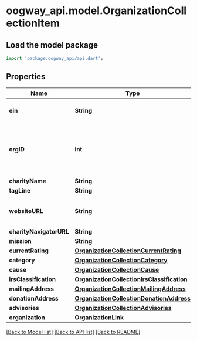 # oogway_api.model.OrganizationCollectionItem

## Load the model package
```dart
import 'package:oogway_api/api.dart';
```

## Properties
Name | Type | Description | Notes
------------ | ------------- | ------------- | -------------
**ein** | **String** | The federal Employer Identification Number for the charitable organization. May be set to a system-assigned value in cases where the organization is fictitious, or the real EIN is not available. | 
**orgID** | **int** | Internal identifier assigned by Charity Navigator. Only rated charities have an orgID. <br/> ![Rated Charities Only](https://cdn2.hubspot.net/hubfs/597611/CharityNavigator/Blue_Star-16.png \"Only available for rated charities.\") ![Content Subscription](https://cdn2.hubspot.net/hubfs/597611/CharityNavigator/FA-Data-Table-16.png \"Included with the paid Content Subscription.\") | [optional] 
**charityName** | **String** | Name of the charitable organization. | [optional] 
**tagLine** | **String** | Tagline describing the charity. | [optional] 
**websiteURL** | **String** | URL of the organization's website. <br/> ![Content Subscription](https://cdn2.hubspot.net/hubfs/597611/CharityNavigator/FA-Data-Table-16.png \"Included with the paid Content Subscription.\") | [optional] 
**charityNavigatorURL** | **String** |  | [optional] 
**mission** | **String** | The organization's mission statement. | [optional] 
**currentRating** | [**OrganizationCollectionCurrentRating**](OrganizationCollectionCurrentRating.md) |  | [optional] 
**category** | [**OrganizationCollectionCategory**](OrganizationCollectionCategory.md) |  | [optional] 
**cause** | [**OrganizationCollectionCause**](OrganizationCollectionCause.md) |  | [optional] 
**irsClassification** | [**OrganizationCollectionIrsClassification**](OrganizationCollectionIrsClassification.md) |  | [optional] 
**mailingAddress** | [**OrganizationCollectionMailingAddress**](OrganizationCollectionMailingAddress.md) |  | [optional] 
**donationAddress** | [**OrganizationCollectionDonationAddress**](OrganizationCollectionDonationAddress.md) |  | [optional] 
**advisories** | [**OrganizationCollectionAdvisories**](OrganizationCollectionAdvisories.md) |  | [optional] 
**organization** | [**OrganizationLink**](OrganizationLink.md) |  | 

[[Back to Model list]](../README.md#documentation-for-models) [[Back to API list]](../README.md#documentation-for-api-endpoints) [[Back to README]](../README.md)


